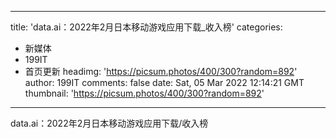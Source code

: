 
---
title: 'data.ai：2022年2月日本移动游戏应用下载_收入榜'
categories: 
 - 新媒体
 - 199IT
 - 首页更新
headimg: 'https://picsum.photos/400/300?random=892'
author: 199IT
comments: false
date: Sat, 05 Mar 2022 12:14:21 GMT
thumbnail: 'https://picsum.photos/400/300?random=892'
---

<div>   
data.ai：2022年2月日本移动游戏应用下载/收入榜  
</div>
            